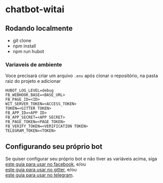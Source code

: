 # chatbot-witai

## Rodando localmente
- git clone
- npm install
- npm run hubot

### Variaveis de ambiente
Voce precisará criar um arquivo `.env` após clonar o repositório, na pasta raiz do projeto e adicionar
```
HUBOT_LOG_LEVEL=debug
FB_WEBHOOK_BASE=<BASE_URL>
FB_PAGE_ID=<ID>
WIT_SERVER_TOKEN=<ACCESS_TOKEN>
TOKEN=<GITTER TOKEN>
FB_APP_ID=<APP ID>
FB_APP_SECRET=<APP SECRET>
FB_PAGE_TOKEN=<PAGE TOKEN>
FB_VERIFY_TOKEN=<VERIFICATION TOKEN>
TELEGRAM_TOKEN=<TOKEN>
```

## Configurando seu próprio bot
Se quiser configurar seu próprio bot e não tiver as variáveis acima, siga 
[este guia para usar no facebook](https://github.com/chen-ye/hubot-fb/blob/master/INSTALL.md), e/ou  
[este guia para usar no gitter](https://github.com/kcjpop/hubot-gitter), e/ou  
[este guia para usar no telegram](https://github.com/lukefx/hubot-telegram).
